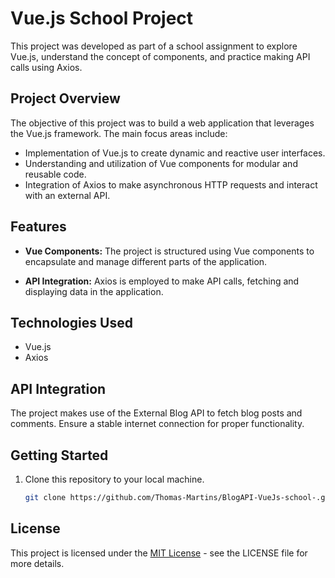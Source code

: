 # Vue.js School Project

This project was developed as part of a school assignment to explore Vue.js, understand the concept of components, and practice making API calls using Axios.

## Project Overview

The objective of this project was to build a web application that leverages the Vue.js framework. The main focus areas include:

- Implementation of Vue.js to create dynamic and reactive user interfaces.
- Understanding and utilization of Vue components for modular and reusable code.
- Integration of Axios to make asynchronous HTTP requests and interact with an external API.

## Features

- **Vue Components:** The project is structured using Vue components to encapsulate and manage different parts of the application.

- **API Integration:** Axios is employed to make API calls, fetching and displaying data in the application.

## Technologies Used

- Vue.js
- Axios

## API Integration

The project makes use of the External Blog API to fetch blog posts and comments. Ensure a stable internet connection for proper functionality.


## Getting Started

1. Clone this repository to your local machine.
   ```bash
   git clone https://github.com/Thomas-Martins/BlogAPI-VueJs-school-.git

## License

This project is licensed under the [MIT License](LICENSE) - see the LICENSE file for more details.
